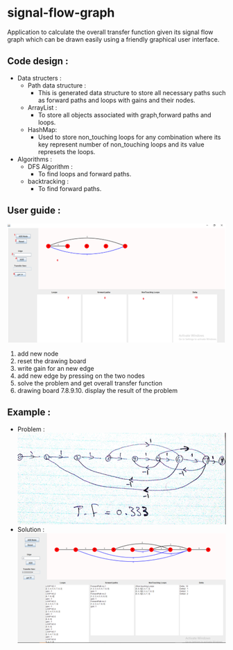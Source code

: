 # signal-flow-graph
Application to calculate the overall transfer function given its signal flow graph which can be drawn easily using a friendly graphical user interface.


## Code design :
  - Data structers :
    - Path data structure :
      - This is generated data structure to store all necessary paths such as forward paths and loops with gains and their nodes.
    - ArrayList :
      - To store all objects associated with graph,forward paths and loops.
    - HashMap:
      - Used to store non_touching loops for any combination where its key represent number of non_touching loops and its value represets the loops.
  - Algorithms :
    - DFS Algorithm :
      - To find loops and forward paths.
    - backtracking :
      - To find forward paths.
      
## User guide :
![user guide](user.png)
  1. add new node 
  2. reset the drawing board
  3. write gain for an new edge
  4. add new edge by pressing on the two nodes
  5. solve the problem and get overall transfer function
  6. drawing board 
  7.8.9.10. display the result of the problem

## Example :
  - Problem :
     ![](example1.png)
  - Solution :
     ![](example2.png)
 
